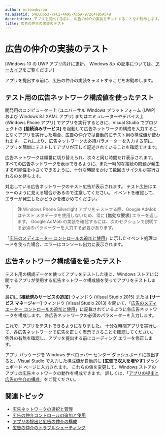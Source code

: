 ```yaml
---
author: mcleanbyron
ms.assetid: 54ECD653-7FC2-4A95-AC5A-972C4FB5A54B
description: アプリを提出する前に、広告の仲介の実装をテストすることをお勧めします。
title: 広告の仲介の実装のテスト
---
```


# 広告の仲介の実装のテスト


\[Windows 10 の UWP アプリ向けに更新。 Windows 8.x の記事については、[アーカイブ](http://go.microsoft.com/fwlink/p/?linkid=619132)をご覧ください\]

アプリを提出する前に、広告の仲介の実装をテストすることをお勧めします。

## テスト用の広告ネットワーク構成値を使ったテスト


開発用のコンピューター上 (ユニバーサル Windows プラットフォーム (UWP) および Windows 8.1 XAML アプリ) またはエミュレーターやデバイス上 (Windows Phone アプリ) でアプリを実行するときに、Visual Studio でプロジェクトの **[接続済みサービス]** を起動して広告ネットワークの構成を入力することなくアプリを実行した場合、広告の仲介では自動的にテスト用の構成値が使われます。 これにより、広告ネットワークの必須パラメーターを入力する前に、アプリを簡単にテストしてアプリが正しく記述されていることを確認できます。

広告ネットワークは順番に切り替えられ、次々と同じ時間だけ表示されます。 すべての広告ネットワークを表示できるように、また一時的な接続の問題が発生する可能性を小さくできるように、十分な時間をかけて数回のサイクルが実行されるのを待ちます。

対応している広告ネットワークのテスト広告が表示されます。 テスト広告はエラーのように見える場合があるので注意してください。 イベントを確認して、エラーが発生したかどうかを確かめてください。

> **注**  Windows Phone Silverlight アプリをテストする際、Google AdMob はテスト メタデータを使用しないため、常に **[無効な要求]** エラーを返します。 Google AdMob の実装を確認するには、次のセクションで説明する必須のパラメーターを入力する必要があります。

 

「[広告のメディエーター コントロールの追加と使用](add-and-use-the-ad-mediator-control.md)」に示したイベント処理コードを使った場合、エラーはコンソール出力に表示されます。

## 広告ネットワーク構成値を使ったテスト


テスト用の構成データを使ってアプリをテストした後に、Windows ストアに公開するアプリが使用する広告ネットワーク構成値を使ってアプリをテストします。

最初に **[接続済みサービスの追加]** ウィンドウ (Visual Studio 2015) または **[サービス マネージャー]** ウィンドウ (Visual Studio 2013) を開いて、「[広告のメディエーター コントロールの追加と使用](add-and-use-the-ad-mediator-control.md)」に記載されているように各広告ネットワークを構成します。 各広告ネットワークの必須のパラメーターを入力します。

これで、アプリをテストできるようになりました。 十分な時間アプリを実行して、各広告ネットワークで広告を正しく表示できることを確認してください。 例外の有無を確認し、アプリを提出する前にコーディング エラーを修正します。

アプリ パッケージを Windows デベロッパー センター ダッシュボードに提出すると、Visual Studio で入力した構成値が自動的に **[広告で収入を増やす]** ダッシュボード ページに入力されます。 これらの値を変更して、Windows ストアのアプリの広告ネットワークの動作を構成できます。 詳しくは、「[アプリの提出と広告の仲介の構成](submit-your-app-and-configure-ad-mediation.md)」をご覧ください。

## 関連トピック

* [広告ネットワークの選択と管理](select-and-manage-your-ad-networks.md)
* [広告の仲介コントロールの追加と使用](add-and-use-the-ad-mediator-control.md)
* [アプリの提出と広告の仲介の構成](submit-your-app-and-configure-ad-mediation.md)
* [広告の仲介のトラブルシューティング](troubleshoot-ad-mediation.md)
 

 


<!--HONumber=May16_HO2-->


